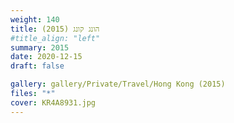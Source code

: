 ```yaml
---
weight: 140
title: הונג קונג (2015)
#title_align: "left"
summary: 2015
date: 2020-12-15
draft: false

gallery: gallery/Private/Travel/Hong Kong (2015)
files: "*"
cover: KR4A8931.jpg
---
```

